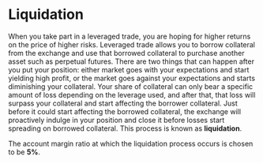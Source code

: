 # Liquidation

When you take part in a leveraged trade, you are hoping for higher returns on the price of higher risks. Leveraged trade allows you to borrow collateral from the exchange and use that borrowed collateral to purchase another asset such as perpetual futures. There are two things that can happen after you put your position: either market goes with your expectations and start yielding high profit, or the market goes against your expectations and starts diminishing your collateral. Your share of collateral can only bear a specific amount of loss depending on the leverage used, and after that, that loss will surpass your collateral and start affecting the borrower collateral. Just before it could start affecting the borrowed collateral, the exchange will proactively indulge in your position and close it before losses start spreading on borrowed collateral. This process is known as **liquidation**.&#x20;

The account margin ratio at which the liquidation process occurs is chosen to be **5%**.
